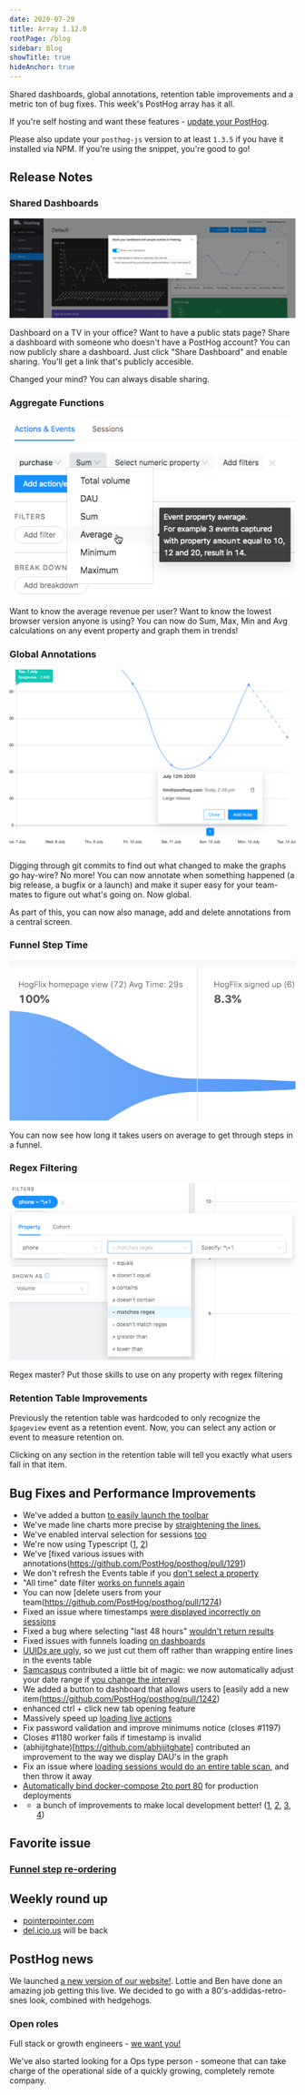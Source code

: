 ```yaml
---
date: 2020-07-29
title: Array 1.12.0
rootPage: /blog
sidebar: Blog
showTitle: true
hideAnchor: true
---
```





Shared dashboards, global annotations, retention table improvements and a metric ton of bug fixes. This week's PostHog array has it all.

If you're self hosting and want these features - [update your PostHog](/docs/deployment/upgrading-posthog).

Please also update your `posthog-js` version to at least `1.3.5` if you have it installed via NPM. If you're using the snippet, you're good to go!  

## Release Notes

### Shared Dashboards

![](../images/shared-dashboard.png)

Dashboard on a TV in your office? Want to have a public stats page? Share a dashboard with someone who doesn't have a PostHog account? You can now publicly share a dashboard. Just click "Share Dashboard" and enable sharing. You'll get a link that's publicly accesible.

Changed your mind? You can always disable sharing.

### Aggregate Functions

![](../images/aggregate.png)

Want to know the average revenue per user? Want to know the lowest browser version anyone is using? You can now do Sum, Max, Min and Avg calculations on any event property and graph them in trends!

### Global Annotations

![](../images/annotations.png)

Digging through git commits to find out what changed to make the graphs go hay-wire? No more! You can now annotate when something happened (a big release, a bugfix or a launch) and make it super easy for your team-mates to figure out what's going on. Now global.

As part of this, you can now also manage, add and delete annotations from a central screen.

### Funnel Step Time 

![](../images/funnel-step-time.png)

You can now see how long it takes users on average to get through steps in a funnel.

### Regex Filtering

![](../images/regex.png)

Regex master? Put those skills to use on any property with regex filtering

### Retention Table Improvements

Previously the retention table was hardcoded to only recognize the `$pageview` event as a retention event. Now, you can select any action or event to measure retention on.

Clicking on any section in the retention table will tell you exactly what users fall in that item.


## Bug Fixes and Performance Improvements

* We've added a button [to easily launch the toolbar](https://github.com/PostHog/posthog/pull/1186)
* We've made line charts more precise by [straightening the lines.](https://github.com/PostHog/posthog/pull/1238)
* We've enabled interval selection for sessions [too](https://github.com/PostHog/posthog/pull/1241)
* We're now using Typescript ([1](https://github.com/PostHog/posthog/pull/1297), [2](https://github.com/PostHog/posthog/pull/1286))
* We've [fixed various issues with annotations(https://github.com/PostHog/posthog/pull/1291)
* We don't refresh the Events table if you [don't select a property](https://github.com/PostHog/posthog/pull/1285)
* "All time" date filter [works on funnels again](https://github.com/PostHog/posthog/pull/1252)
* You can now [delete users from your team(https://github.com/PostHog/posthog/pull/1274)
* Fixed an issue where timestamps [were displayed incorrectly on sessions](https://github.com/PostHog/posthog/pull/1294)
* Fixed a bug where selecting "last 48 hours" [wouldn't return results](https://github.com/PostHog/posthog/pull/1264)
* Fixed issues with funnels loading [on dashboards](https://github.com/PostHog/posthog/pull/1266)
* [UUIDs are ugly](https://github.com/PostHog/posthog/pull/1255), so we just cut them off rather than wrapping entire lines in the events table
* [Samcaspus](https://github.com/samcaspus) contributed a little bit of magic: we now automatically adjust your date range if [you change the interval](https://github.com/PostHog/posthog/pull/1253)
* We added a button to dashboard that allows users to [easily add a new item(https://github.com/PostHog/posthog/pull/1242)
* enhanced ctrl + click new tab opening feature [](https://github.com/PostHog/posthog/pull/1248)
* Massively speed up [loading live actions](https://github.com/PostHog/posthog/pull/1182)
* Fix password validation and improve minimums notice (closes #1197) [](https://github.com/PostHog/posthog/pull/1204)
* Closes #1180 worker fails if timestamp is invalid [](https://github.com/PostHog/posthog/pull/1181)
* (abhijitghate)[https://github.com/abhijitghate] contributed an improvement to the way we display DAU's in the graph
* Fix an issue where [loading sessions would do an entire table scan](https://github.com/PostHog/posthog/pull/1221), and then throw it away
* [Automatically bind docker-compose 2to port 80](https://github.com/PostHog/posthog/pull/1257) for production deployments
* + a bunch of improvements to make local development better! ([1](https://github.com/PostHog/posthog/pull/1290), [2](https://github.com/PostHog/posthog/pull/1288), [3](https://github.com/PostHog/posthog/pull/1272), [4](https://github.com/PostHog/posthog/pull/1293))


## Favorite issue

### [Funnel step re-ordering](https://github.com/PostHog/posthog/pull/1245)

## Weekly round up

- [pointerpointer.com](https://pointerpointer.com/)
- [del.icio.us](https://del.icio.us) will be back


## PostHog news

We launched [a new version of our website!](https://posthog.com). Lottie and Ben have done an amazing job getting this live. We decided to go with a 80's-addidas-retro-snes look, combined with hedgehogs.

### Open roles

Full stack or growth engineers - [we want you!](https://posthog.com/careers)

We've also started looking for a Ops type person - someone that can take charge of the operational side of a quickly growing, completely remote company.